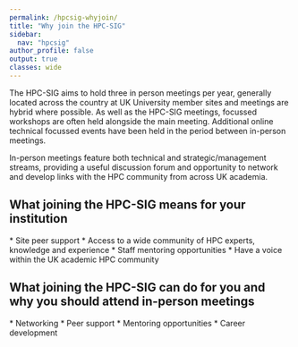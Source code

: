 ```yaml
---
permalink: /hpcsig-whyjoin/
title: "Why join the HPC-SIG"
sidebar:
  nav: "hpcsig"
author_profile: false
output: true
classes: wide
---
```

<p>The HPC-SIG aims to hold three in person meetings per year, generally located across the country at UK University member sites and meetings are hybrid where possible. As well as the HPC-SIG meetings, focussed workshops are often held alongside the main meeting. Additional online technical focussed events have been held in the period between in-person meetings.</p>

<p>In-person meetings feature both technical and strategic/management streams, providing a useful discussion forum and opportunity to network and develop links with the HPC community from across UK academia.</p>
  
<h2>What joining the HPC-SIG means for your institution</h2>
* Site peer support
* Access to a wide community of HPC experts, knowledge and experience
* Staff mentoring opportunities
* Have a voice within the UK academic HPC community

<h2>What joining the HPC-SIG can do for you and why you should attend in-person meetings</h2>
* Networking
* Peer support
* Mentoring opportunities
* Career development


